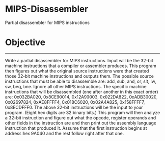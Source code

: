 # MIPS-Disassembler
Partial disassembler for MIPS instructions

# Objective 
---

Write a partial disassembler for MIPS instructions. Input will be the 32-bit machine instructions that a compiler or assembler produces. This program then figures out what the original source instructions were that created those 32-bit machine instructions and outputs them. The possible source instructions that must be able to disassemble are: add, sub, and, or, slt, lw, sw, beq, bne. Ignore all other MIPS instructions. The specific machine instructions that will be disassembled (one after another in this exact order) are:
0x032BA020, 0x8CE90014, 0x12A90003, 0x022DA822, 0xADB30020, 0x02697824, 0xAE8FFFF4, 0x018C6020, 0x02A4A825, 0x158FFFF7, 0x8ECDFFF0. The above 32-bit instructions will be the input to your program. (Eight hex digits are 32 binary bits.) This program will then analyze a 32-bit instruction and figure out what the opcode, register operands and other fields in the instruction are and then print out the assembly language instruction that produced it. Assume that the first instruction begins at address hex 9A040 and the rest follow right after that one.
